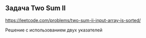## Задача Two Sum II

https://leetcode.com/problems/two-sum-ii-input-array-is-sorted/

Решение с использованием двух указателей
